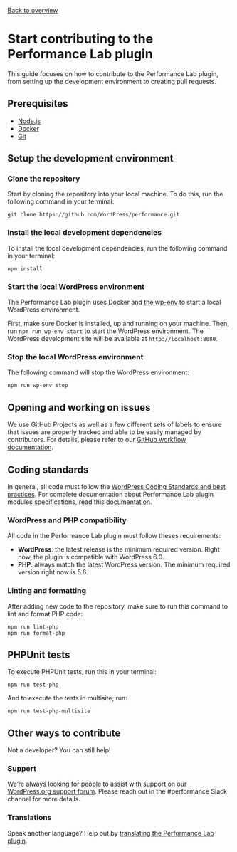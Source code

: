 [Back to overview](./README.md)

# Start contributing to the Performance Lab plugin
This guide focuses on how to contribute to the Performance Lab plugin, from setting up the development environment to creating pull requests.

## Prerequisites
- [Node.js](https://nodejs.org)
- [Docker](https://www.docker.com/products/docker-desktop)
- [Git](https://git-scm.com)

## Setup the development environment

### Clone the repository
Start by cloning the repository into your local machine. To do this, run the following command in your terminal:
```
git clone https://github.com/WordPress/performance.git
```

### Install the local development dependencies
To install the local development dependencies, run the following command in your terminal:
```
npm install
```

### Start the local WordPress environment
The Performance Lab plugin uses Docker and [the wp-env](https://developer.wordpress.org/block-editor/reference-guides/packages/packages-env) to start a local WordPress environment.

First, make sure Docker is installed, up and running on your machine. Then, run `npm run wp-env start` to start the WordPress environment. The WordPress development site will be available at `http://localhost:8080`.

### Stop the local WordPress environment
The following command will stop the WordPress environment:
```
npm run wp-env stop
```

## Opening and working on issues
We use GitHub Projects as well as a few different sets of labels to ensure that issues are properly tracked and able to be easily managed by contributors. For details, please refer to our [GitHub workflow documentation](./Github-workflow.md).

## Coding standards
In general, all code must follow the [WordPress Coding Standards and best practices](https://developer.wordpress.org/coding-standards/). For complete documentation about Performance Lab plugin modules specifications, read this [documentation](./Writing-a-module.md).

### WordPress and PHP compatibility
All code in the Performance Lab plugin must follow theses requirements:
- **WordPress**: the latest release is the minimum required version. Right now, the plugin is compatible with WordPress 6.0.
- **PHP**: always match the latest WordPress version. The minimum required version right now is 5.6.

### Linting and formatting
After adding new code to the repository, make sure to run this command to lint and format PHP code:
```
npm run lint-php
npm run format-php
```

## PHPUnit tests
To execute PHPUnit tests, run this in your terminal:
```
npm run test-php
```

And to execute the tests in multisite, run:
```
npm run test-php-multisite
```

## Other ways to contribute
Not a developer? You can still help! 

### Support
We’re always looking for people to assist with support on our [WordPress.org support forum](https://wordpress.org/support/plugin/performance-lab/). Please reach out in the #performance Slack channel for more details.

### Translations
Speak another language? Help out by [translating the Performance Lab plugin](https://translate.wordpress.org/projects/wp-plugins/performance-lab/).
